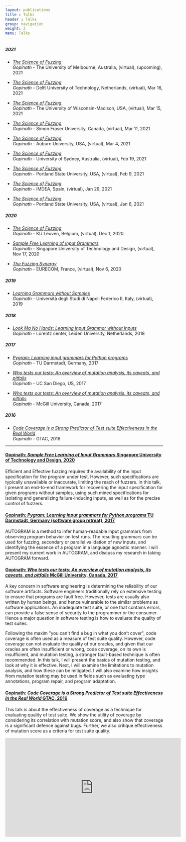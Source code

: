 ```yaml
---
layout: publications
title : Talks
header : Talks
group: navigation
weight: 3
menu: Talks
---
```

##### 2021

* [_The Science of Fuzzing_](#gopinath2021melbourne)<br/>
  *Gopinath* - The University of Melbourne, Australia, (virtual), (upcoming), 2021

* [_The Science of Fuzzing_](#gopinath2021tudelft)<br/>
  *Gopinath* - Delft University of Technology, Netherlands, (virtual), Mar 16, 2021

* [_The Science of Fuzzing_](#gopinath2021uwmadison)<br/>
  *Gopinath* - The University of Wisconsin-Madison, USA, (virtual), Mar 15, 2021

* [_The Science of Fuzzing_](#gopinath2021simonfraser)<br/>
  *Gopinath* - Simon Fraser University, Canada, (virtual), Mar 11, 2021

* [_The Science of Fuzzing_](#gopinath2021cispa)<br/>
  *Gopinath* - Auburn University, USA, (virtual), Mar 4, 2021

* [_The Science of Fuzzing_](#gopinath2021sydney)<br/>
  *Gopinath* - University of Sydney, Australia, (virtual), Feb 19, 2021

* [_The Science of Fuzzing_](#gopinath2021cispa)<br/>
  *Gopinath* - Portland State University, USA, (virtual), Feb 9, 2021

* [_The Science of Fuzzing_](#gopinath2021imdea)<br/>
  *Gopinath* - IMDEA, Spain, (virtual), Jan 29, 2021

* [_The Science of Fuzzing_](#gopinath2021psu)<br/>
  *Gopinath* - Portland State University, USA, (virtual), Jan 6, 2021

##### 2020

* [_The Science of Fuzzing_](#gopinath2020kuleuven)<br/>
  *Gopinath* - KU Leuven, Belgium, (virtual), Dec 1, 2020

* [_Sample Free Learning of Input Grammars_](#gopinath2020sutd)<br/>
  *Gopinath* - Singapore University of Technology and Design, (virtual), Nov 17, 2020

* [_The Fuzzing Synergy_](#gopinath2020eurecom)<br/>
  *Gopinath* - EURECOM, France, (virtual), Nov 6, 2020

##### 2019
* [_Learning Grammars without Samples_](https://speakerdeck.com/rahulgopinath/learning-grammars-without-samples)<br/>
  *Gopinath* - Università degli Studi di Napoli Federico II, Italy, (virtual), 2019


##### 2018

* [_Look Ma No Hands: Learning Input Grammar without Inputs_](https://speakerdeck.com/rahulgopinath/look-ma-no-hands-learning-input-grammar-without-inputs)<br/>
  *Gopinath* - Lorentz center, Leiden University, Netherlands, 2018

##### 2017

* [_Pygram: Learning input grammars for Python programs_](#gopinath2017pygram)<br/>
  *Gopinath* - TU Darmstadt, Germany, 2017

* [_Who tests our tests: An overview of mutation analysis, its caveats, and pitfalls_](http://cse.ucsd.edu/about/who-tests-our-tests-overview-mutation-analysis-its-caveats-and-pitfalls)<br/>
  *Gopinath* - UC San Diego, US, 2017

* [_Who tests our tests: An overview of mutation analysis, its caveats, and pitfalls_](#gopinath2017who)<br/>
  *Gopinath* - McGill University, Canada, 2017

##### 2016

* [_Code Coverage is a Strong Predictor of Test suite Effectiveness in the Real World_](#gopinath2016code)<br/>
  *Gopinath* - GTAC, 2016

---

#### <a id='gopinath2020sutd'></a>[Gopinath: _Sample Free Learning of Input Grammars_ Singapore University of Technology and Design, 2020]()

Efficient and Effective fuzzing requires the availability of the input specification for the program under test. However, such specifications are typically unavailable or inaccurate, limiting the reach of fuzzers. In this talk, I present an end-to-end framework for recovering the input specification for given programs without samples, using such mined specifications for isolating and generalizing failure-inducing inputs, as well as for the precise control of fuzzers.

#### <a id='gopinath2017pygram'></a>[Gopinath: _Pygram: Learning input grammars for Python programs_ TU Darmstadt, Germany (software group retreat), 2017]()

AUTOGRAM is a method to infer human-readable input grammars from observing
program behavior on test runs. The resulting grammars can be used for fuzzing,
secondary or parallel validation of new inputs, and identifying the essence of
a program in a language agnostic manner. I will present my current work in
AUTOGRAM, and discuss my research in taking AUTOGRAM forward.


#### <a id='gopinath2017who'></a>[Gopinath: _Who tests our tests: An overview of mutation analysis, its caveats, and pitfalls_ McGill University, Canada, 2017]()

A key concern in software engineering is determining the reliability of our 
software artifacts. Software engineers traditionally rely on extensive testing
to ensure that programs are fault free. However, tests are usually also written
by human beings, and hence vulnerable to the similar problems as software 
applications. An inadequate test suite, or one that contains errors, can 
provide a false sense of security to the programmer or the consumer. Hence a 
major question in software testing is how to evaluate the quality of test 
suites.

Following the maxim "you can't find a bug in what you don’t cover", code 
coverage is often used as a measure of test suite quality.
However, code coverage can not evaluate the quality of our oracles, and given 
that our oracles are often insufficient or wrong, code coverage, on its own is 
insufficient, and mutation testing, a stronger fault-based technique is often 
recommended. In this talk, I will present the basics of mutation testing, and 
look at why it is effective. Next, I will examine the limitations to mutation 
analysis, and how these can be mitigated. I will also examine how insights from
mutation testing may be used in fields such as evaluating type annotations, 
program repair, and program adaptation.

#### <a id='gopinath2016code'></a>[Gopinath: _Code Coverage is a Strong Predictor of Test suite Effectiveness in the Real World_ GTAC, 2016]()

This talk is about the effectiveness of coverage as a technique for evaluating quality of test suite. We show the utility of coverage by considering its correlation with mutation score, and also show that coverage is a significant defence against bugs. Further, we also critique effectiveness of mutation score as a criteria for test suite quality.

<iframe width="560" height="315" src="https://www.youtube.com/embed/NKEptA3KP08" frameborder="0" allowfullscreen></iframe>

<!-- script async class="speakerdeck-embed" data-id="fc3fde8ea9d948f496ea79378c45161f" data-ratio="1.33333333333333" src="//speakerdeck.com/assets/embed.js"></script -->


